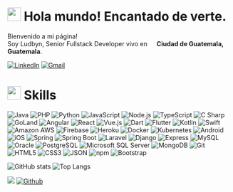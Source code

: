 <h1><img src="https://emojis.slackmojis.com/emojis/images/1531849430/4246/blob-sunglasses.gif?1531849430" width="30"/> Hola mundo! Encantado de verte.</h1>

<p>Bienvenido a mi página! </br> Soy Ludbyn, Senior Fullstack Developer vivo en <img src="https://cdn-icons-png.flaticon.com/512/630/630607.png" width="13"/> <b>Ciudad de Guatemala, Guatemala</b></b>. </p>

<p>
  <a href="https://www.linkedin.com/in/lhmarroquin/" target="_blank"><img alt="LinkedIn" src="https://img.shields.io/badge/-lhmarroquin-0A66C2?style=flat&logo=linkedin&logoColor=white" /></a>
  <a href="mail:lhmarroquin@gmail.com" target="_blank"><img alt="Gmail" src="https://img.shields.io/badge/-lhmarroquin@gmail.com-EA4335?style=flat&logo=gmail&logoColor=white" /></a>
</p>

<h1><img src="https://emojis.slackmojis.com/emojis/images/1610063807/11982/matrix.gif?1610063807" width="30"/> Skills</h1>

<p>
  
  <img alt="Java" src="https://img.shields.io/badge/-Java-007396?style=flat&logo=java&logoColor=white" />  
  <img alt="PHP" src="https://img.shields.io/badge/-PHP-777BB4?style=flat&logo=php&logoColor=white" />
  <img alt="Python" src="https://img.shields.io/badge/-Python-3776AB?style=flat&logo=python&logoColor=white" />
  <img alt="JavaScript" src="https://img.shields.io/badge/-JavaScript-F7DF1E?style=flat&logo=javascript&logoColor=white" />
  <img alt="Node.js" src="https://img.shields.io/badge/-Node.js-339933?style=flat&logo=nodedotjs&logoColor=white" />
  <img alt="TypeScript" src="https://img.shields.io/badge/-TypeScript-3178C6?style=flat&logo=typescript&logoColor=white" />
  <img alt="C Sharp" src="https://img.shields.io/badge/-C Sharp-239120?style=flat&logo=csharp&logoColor=white" />
  <img alt="GoLand" src="https://img.shields.io/badge/-GoLand-00ADD8?style=flat&logo=goland&logoColor=white" />

  <img alt="Angular" src="https://img.shields.io/badge/-Angular-DD0031?style=flat&logo=angular&logoColor=white" />
  <img alt="React" src="https://img.shields.io/badge/-React-45b8d8?style=flat&logo=react&logoColor=white" />  
  <img alt="Vue.js" src="https://img.shields.io/badge/-Vue.js-4FC08D?style=flat&logo=vuedotjs&logoColor=white" />
  <img alt="Dart" src="https://img.shields.io/badge/-Dart-0175C2?style=flat&logo=dart&logoColor=white" />
  <img alt="Flutter" src="https://img.shields.io/badge/-Flutter-02569B?style=flat&logo=flutter&logoColor=white" />
  
  <img alt="Kotlin" src="https://img.shields.io/badge/-Kotlin-7F52FF?style=flat&logo=kotlin&logoColor=white" />  
  <img alt="Swift" src="https://img.shields.io/badge/-Swift-FA7343?style=flat&logo=swift&logoColor=white" /> 
  <img alt="Amazon AWS" src="https://img.shields.io/badge/-Amazon AWS-232F3E?style=flat&logo=amazonaws&logoColor=white" />
  <img alt="Firebase" src="https://img.shields.io/badge/-Firebase-FFCA28?style=flat&logo=firebase&logoColor=white" />
  
  <img alt="Heroku" src="https://img.shields.io/badge/-Heroku-430098?style=flat&logo=heroku&logoColor=white" />
  
  <img alt="Docker" src="https://img.shields.io/badge/-Docker-2496ED?style=flat&logo=docker&logoColor=white" />
  <img alt="Kubernetes" src="https://img.shields.io/badge/-Kubernetes-326CE5?style=flat&logo=kubernetes&logoColor=white" />
  
  <img alt="Android" src="https://img.shields.io/badge/-Android-3DDC84?style=flat&logo=android&logoColor=white" />
  <img alt="iOS" src="https://img.shields.io/badge/-iOS-000000?style=flat&logo=ios&logoColor=white" />
  
  <img alt="Spring" src="https://img.shields.io/badge/-Spring-6DB33F?style=flat&logo=spring&logoColor=white" />
  <img alt="Spring Boot" src="https://img.shields.io/badge/-Spring Boot-6DB33F?style=flat&logo=springboot&logoColor=white" />
  <img alt="Laravel" src="https://img.shields.io/badge/-Laravel-FF2D20?style=flat&logo=laravel&logoColor=white" />
  <img alt="Django" src="https://img.shields.io/badge/-Django-092E20?style=flat&logo=django&logoColor=white" />
  <img alt="Express" src="https://img.shields.io/badge/-Express-000000?style=flat&logo=express&logoColor=white" />
  <img alt="MySQL" src="https://img.shields.io/badge/-MySQL-4479A1?style=flat&logo=mysql&logoColor=white" />
  <img alt="Oracle" src="https://img.shields.io/badge/-Oracle-F80000?style=flat&logo=oracle&logoColor=white" />  
  <img alt="PostgreSQL" src="https://img.shields.io/badge/-PostgreSQL-4169E1?style=flat&logo=postgresql&logoColor=white" />
  <img alt="Microsoft SQL Server" src="https://img.shields.io/badge/-Microsoft SQL Server-CC2927?style=flat&logo=microsoftsqlserver&logoColor=white" />
  <img alt="MongoDB" src="https://img.shields.io/badge/-MongoDB-47A248?style=flat&logo=mongodb&logoColor=white" />
  <img alt="Git" src="https://img.shields.io/badge/-Git-F05032?style=flat&logo=git&logoColor=white" />
  <img alt="HTML5" src="https://img.shields.io/badge/-HTML5-E34F26?style=flat&logo=html5&logoColor=white" />
  <img alt="CSS3" src="https://img.shields.io/badge/-CSS3-1572B6?style=flat&logo=css3&logoColor=white" />
  <img alt="JSON" src="https://img.shields.io/badge/-JSON-000000?style=flat&logo=json&logoColor=white" />
  <img alt="npm" src="https://img.shields.io/badge/-npm-CB3837?style=flat&logo=npm&logoColor=white" />
  <img alt="Bootstrap" src="https://img.shields.io/badge/-Bootstrap-7952B3?style=flat&logo=bootstrap&logoColor=white" />
  
  
  
   
</p>
<p>
  
![GitHub stats](https://github-readme-stats.vercel.app/api?username=lhmarroquin&count_private=true&show_icons=true&include_all_commits=true&custom_title=lhmarroquin%27s%20github%20stats&hide_border=true&line_height=28)
![Top Langs](https://github-readme-stats.vercel.app/api/top-langs/?username=lhmarroquin&count_private=true&show_icons=true&include_all_commits=true&layout=compact&hide_border=true&langs_count=10)
</p>


![](https://visitor-badge.laobi.icu/badge?page_id=lhmarroquin.lhmarroquin)
[![Github](https://img.shields.io/github/followers/lhmarroquin?label=Follow&style=social)](https://github.com/lhmarroquin)





